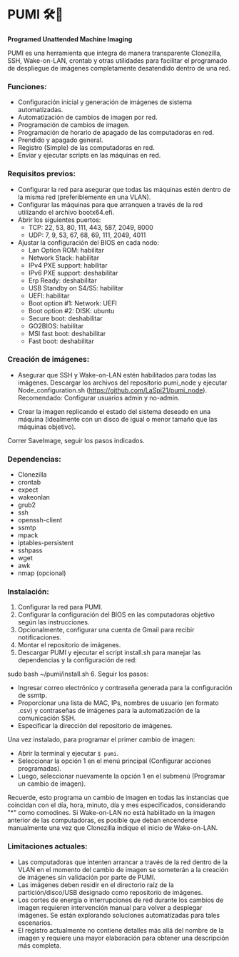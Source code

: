 # PUMI 🛠🐶

**Programed Unattended Machine Imaging**

PUMI es una herramienta que integra de manera transparente Clonezilla, SSH, Wake-on-LAN, crontab y otras utilidades para facilitar el programado de despliegue de imágenes completamente desatendido dentro de una red.


### Funciones:
- Configuración inicial y generación de imágenes de sistema automatizadas.
- Automatización de cambios de imagen por red.
- Programación de cambios de imagen.
- Programación de horario de apagado de las computadoras en red.
- Prendido y apagado general.
- Registro (Simple) de las computadoras en red.
- Enviar y ejecutar scripts en las máquinas en red.


### Requisitos previos:
- Configurar la red para asegurar que todas las máquinas estén dentro de la misma red (preferiblemente en una VLAN).
- Configurar las máquinas para que arranquen a través de la red utilizando el archivo bootx64.efi.
- Abrir los siguientes puertos:
  - TCP: 22, 53, 80, 111, 443, 587, 2049, 8000
  - UDP: 7, 9, 53, 67, 68, 69, 111, 2049, 4011
- Ajustar la configuración del BIOS en cada nodo:
  - Lan Option ROM: habilitar
  - Network Stack: habilitar
  - IPv4 PXE support: habilitar
  - IPv6 PXE support: deshabilitar
  - Erp Ready: deshabilitar
  - USB Standby on S4/S5: habilitar
  - UEFI: habilitar
  - Boot option #1: Network: UEFI
  - Boot option #2: DISK: ubuntu
  - Secure boot: deshabilitar
  - GO2BIOS: habilitar
  - MSI fast boot: deshabilitar
  - Fast boot: deshabilitar

### Creación de imágenes:
- Asegurar que SSH y Wake-on-LAN estén habilitados para todas las imágenes.
Descargar los archivos del repositorio pumi_node y ejecutar Node_configuration.sh (https://github.com/LaSpi21/pumi_node).
Recomendado: Configurar usuarios admin y no-admin.


- Crear la imagen replicando el estado del sistema deseado en una máquina (idealmente con un disco de igual o menor tamaño que las máquinas objetivo).

Correr SaveImage, seguir los pasos indicados.

### Dependencias:
- Clonezilla
- crontab
- expect
- wakeonlan
- grub2
- ssh
- openssh-client
- ssmtp
- mpack
- iptables-persistent
- sshpass
- wget
- awk
- nmap (opcional)

### Instalación:
1. Configurar la red para PUMI.
2. Configurar la configuración del BIOS en las computadoras objetivo según las instrucciones.
3. Opcionalmente, configurar una cuenta de Gmail para recibir notificaciones.
4. Montar el repositorio de imágenes.
5. Descargar PUMI y ejecutar el script install.sh para manejar las dependencias y la configuración de red:

sudo bash ~/pumi/install.sh
6. Seguir los pasos:
- Ingresar correo electrónico y contraseña generada para la configuración de ssmtp.
- Proporcionar una lista de MAC, IPs, nombres de usuario (en formato .csv) y contraseñas de imágenes para la automatización de la comunicación SSH.
- Especificar la dirección del repositorio de imágenes.

Una vez instalado, para programar el primer cambio de imagen:
- Abrir la terminal y ejecutar `$ pumi`.
- Seleccionar la opción 1 en el menú principal (Configurar acciones programadas).
- Luego, seleccionar nuevamente la opción 1 en el submenú (Programar un cambio de imagen).

Recuerde, esto programa un cambio de imagen en todas las instancias que coincidan con el día, hora, minuto, día y mes especificados, considerando "*" como comodines. Si Wake-on-LAN no está habilitado en la imagen anterior de las computadoras, es posible que deban encenderse manualmente una vez que Clonezilla indique el inicio de Wake-on-LAN.

### Limitaciones actuales:
- Las computadoras que intenten arrancar a través de la red dentro de la VLAN en el momento del cambio de imagen se someterán a la creación de imágenes sin validación por parte de PUMI.
- Las imágenes deben residir en el directorio raíz de la partición/disco/USB designado como repositorio de imágenes.
- Los cortes de energía o interrupciones de red durante los cambios de imagen requieren intervención manual para volver a desplegar imágenes. Se están explorando soluciones automatizadas para tales escenarios.
- El registro actualmente no contiene detalles más allá del nombre de la imagen y requiere una mayor elaboración para obtener una descripción más completa.



